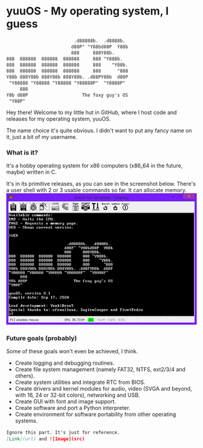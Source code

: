 # yuuOS - My operating system, I guess
```
                         .d88888b.  .d8888b.  
                        d88P" "Y88bd88P  Y88b 
                        888     888Y88b.      
888  888888  888888  888888     888 "Y888b.   
888  888888  888888  888888     888    "Y88b. 
888  888888  888888  888888     888      "888 
Y88b 888Y88b 888Y88b 888Y88b. .d88PY88b  d88P 
 "Y88888 "Y88888 "Y88888 "Y88888P"  "Y8888P"  
     888                                      
Y8b d88P                    The foxy guy's OS
 "Y88P"                                       
```
Hey there! Welcome to my little hut in GitHub, where I host code and releases for my operating system, yuuOS.

The name choice it's quite obvious. I didn't want to put any fancy name on it, just a bit of my username.

### What is it?

It's a hobby operating system for x86 computers (x86_64 in the future, maybe) written in C.

It's in its primitive releases, as you can see in the screenshot below. There's a user shell with 2 or 3 usable commands so far. It can allocate memory.
![Screenshot](docs/screenshot1.png)


### Future goals (probably)

Some of these goals won't even be achieved, I think.

- Create logging and debugging routines.
- Create file system management (namely FAT32, NTFS, ext2/3/4 and others).
- Create system utilities and integrate RTC from BIOS.
- Create drivers and kernel modules for audio, video (SVGA and beyond, with 16, 24 or 32-bit colors), networking and USB.
- Create GUI with font and image support.
- Create software and port a Python interpreter.
- Create environment for software portability from other operating systems.

```markdown
Ignore this part. It's just for reference.
[Link](url) and ![Image](src)
```
